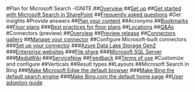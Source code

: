 #Plan for Microsoft Search -IGNITE
##[Overview](overview-microsoft-search.md)
##[Set up](setup-microsoft-search.md)
##[Get started with Microsoft Search in SharePoint](get-started-search-in-sharepoint-online.md)
##[Frequently asked questions](faqs.md)
#Get insights
#Provide answers
##[Plan your content](plan-your-content.md)
##Acronyms
##[Bookmarks](manage-bookmarks.md)
##[Floor plans](manage-floorplans.md)
###[Best practices for floor plans](floorplans-bestpractices.md)
##[Locations](manage-locations.md)
##[Q&As](manage-qas.md)
#Connectors (preview)
##[Overview](connectors-overview.md)
##[Preview release](connectors-preview.md)
##[Connectors gallery](connectors-gallery.md)
##[Manage your connector](manage-connector.md)
##Configure Microsoft-built connectors
###[Set up your connector](configure-connector.md)
###[Azure Data Lake Storage Gen2](azure-data-lake-connector.md)
###[Enterprise websites](enterprise-web-connector.md)
###[File share](file-share-connector.md)
###[Microsoft SQL Server](MSSQL-connector.md)
###[MediaWiki](mediawiki-connector.md)
###[ServiceNow](servicenow-connector.md)
##[Feedback](connectors-feedback.md)
##[Terms of use](terms-of-use.md)
#Customize and configure
##Verticals
##Result types
##Layouts
##Microsoft Search in Bing
###[Make Microsoft Edge the default browser](set-default-browser.md)
###[Make Bing the default search engine](set-default-search-engine.md)
###[Make Bing.com the default home page](set-default-homepage.md)
##[User adoption guide](user-adoption-guide.md)

